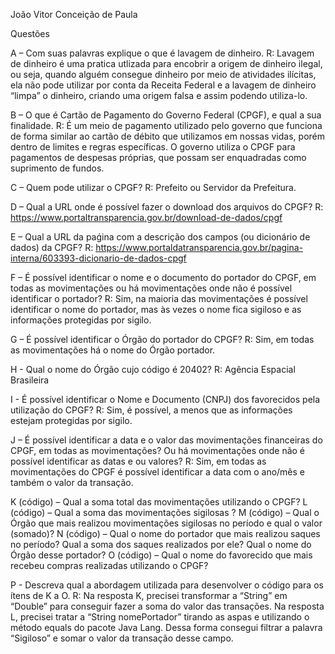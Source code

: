 João Vitor Conceição de Paula

Questões

A – Com suas palavras explique o que é lavagem de dinheiro.
  R: Lavagem de dinheiro é uma pratica utlizada para encobrir a origem de dinheiro ilegal, ou seja, quando alguém consegue dinheiro por meio de atividades ilícitas, ela não pode utilizar por conta da Receita Federal e a lavagem de dinheiro “limpa” o dinheiro, criando uma origem falsa e assim podendo utiliza-lo.

B – O que é Cartão de Pagamento do Governo Federal (CPGF), e qual a sua finalidade.
  R: É um meio de pagamento utilizado pelo governo que funciona de forma similar ao cartão de débito que utilizamos em nossas vidas, porém dentro de limites e regras específicas. O governo utiliza o CPGF para pagamentos de despesas próprias, que possam ser enquadradas como suprimento de fundos.

C – Quem pode utilizar o CPGF?
  R: Prefeito ou Servidor da Prefeitura.

D – Qual a URL onde é possível fazer o download dos arquivos do CPGF?
  R: https://www.portaltransparencia.gov.br/download-de-dados/cpgf

E – Qual a URL da paǵina com a descrição dos campos (ou dicionário de dados) da CPGF?
  R: https://www.portaldatransparencia.gov.br/pagina-interna/603393-dicionario-de-dados-cpgf

F – É possível identificar o nome e o documento do portador do CPGF, em todas as
movimentações ou há movimentações onde não é possível identificar o portador?
  R: Sim, na maioria das movimentações é possível identificar o nome do portador, mas às vezes o nome fica sigiloso e as informações protegidas por sigilo.

G – É possível identificar o Órgão do portador do CPGF?
R: Sim, em todas as movimentações há o nome do Órgão portador.

H - Qual o nome do Órgão cujo código é 20402?
  R: Agência Espacial Brasileira

I - É possível identificar o Nome e Documento (CNPJ) dos favorecidos pela utilização do
CPGF?
  R: Sim, é possível, a menos que as informações estejam protegidas por sigilo.

J – É possível identificar a data e o valor das movimentações financeiras do CPGF, em todas as movimentações? Ou há movimentações onde não é possível identificar as datas e ou valores?
  R: Sim, em todas as movimentações do CPGF é possível identificar a data com o ano/mês e também o valor da transação.

K (código) – Qual a soma total das movimentações utilizando o CPGF?
L (código) – Qual a soma das movimentações sigilosas ?
M (código) – Qual o Órgão que mais realizou movimentações sigilosas no período e qual o valor (somado)?
N (código) – Qual o nome do portador que mais realizou saques no período? Qual a soma
dos saques realizados por ele? Qual o nome do Órgão desse portador?
O (código) – Qual o nome do favorecido que mais recebeu compras realizadas utilizando o CPGF?

P - Descreva qual a abordagem utilizada para desenvolver o código para os ítens de K a O.
  R: Na resposta K, precisei transformar a “String” em “Double” para conseguir fazer a soma do valor das transações.
Na resposta L, precisei tratar a “String nomePortador” tirando as aspas e utilizando o método equals do pacote Java Lang. Dessa forma consegui filtrar a palavra “Sigiloso” e somar o valor da transação desse campo.
